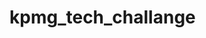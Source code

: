 # kpmg_tech_challange

<!-- BEGINNING OF PRE-COMMIT-TERRAFORM DOCS HOOK -->

<!-- END OF PRE-COMMIT-TERRAFORM DOCS HOOK -->
